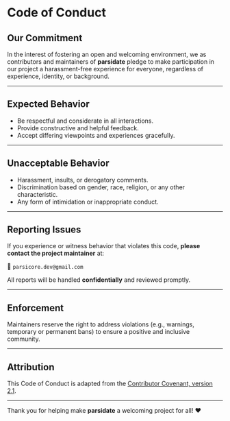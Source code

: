 # Code of Conduct

## Our Commitment

In the interest of fostering an open and welcoming environment, we as contributors and maintainers of **parsidate** pledge to make participation in our project a harassment-free experience for everyone, regardless of experience, identity, or background.

---

## Expected Behavior

- Be respectful and considerate in all interactions.
- Provide constructive and helpful feedback.
- Accept differing viewpoints and experiences gracefully.

---

## Unacceptable Behavior

- Harassment, insults, or derogatory comments.
- Discrimination based on gender, race, religion, or any other characteristic.
- Any form of intimidation or inappropriate conduct.

---

## Reporting Issues

If you experience or witness behavior that violates this code, **please contact the project maintainer** at:

📧 `parsicore.dev@gmail.com`

All reports will be handled **confidentially** and reviewed promptly.

---

## Enforcement

Maintainers reserve the right to address violations (e.g., warnings, temporary or permanent bans) to ensure a positive and inclusive community.

---

## Attribution

This Code of Conduct is adapted from the [Contributor Covenant, version 2.1](https://www.contributor-covenant.org/version/2/1/code_of_conduct.html).

---

Thank you for helping make **parsidate** a welcoming project for all! ❤️
